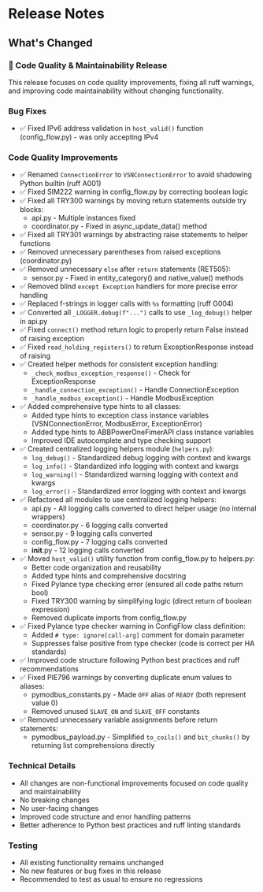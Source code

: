 # Release Notes

## What's Changed

### 🔧 Code Quality & Maintainability Release

This release focuses on code quality improvements, fixing all ruff warnings, and improving code maintainability without changing functionality.

### Bug Fixes

- ✅ Fixed IPv6 address validation in `host_valid()` function (config_flow.py) - was only accepting IPv4

### Code Quality Improvements

- ✅ Renamed `ConnectionError` to `VSNConnectionError` to avoid shadowing Python builtin (ruff A001)
- ✅ Fixed SIM222 warning in config_flow.py by correcting boolean logic
- ✅ Fixed all TRY300 warnings by moving return statements outside try blocks:
  - api.py - Multiple instances fixed
  - coordinator.py - Fixed in async_update_data() method
- ✅ Fixed all TRY301 warnings by abstracting raise statements to helper functions
- ✅ Removed unnecessary parentheses from raised exceptions (coordinator.py)
- ✅ Removed unnecessary `else` after `return` statements (RET505):
  - sensor.py - Fixed in entity_category() and native_value() methods
- ✅ Removed blind `except Exception` handlers for more precise error handling
- ✅ Replaced f-strings in logger calls with `%s` formatting (ruff G004)
- ✅ Converted all `_LOGGER.debug(f"...")` calls to use `_log_debug()` helper in api.py
- ✅ Fixed `connect()` method return logic to properly return False instead of raising exception
- ✅ Fixed `read_holding_registers()` to return ExceptionResponse instead of raising
- ✅ Created helper methods for consistent exception handling:
  - `_check_modbus_exception_response()` - Check for ExceptionResponse
  - `_handle_connection_exception()` - Handle ConnectionException
  - `_handle_modbus_exception()` - Handle ModbusException
- ✅ Added comprehensive type hints to all classes:
  - Added type hints to exception class instance variables (VSNConnectionError, ModbusError, ExceptionError)
  - Added type hints to ABBPowerOneFimerAPI class instance variables
  - Improved IDE autocomplete and type checking support
- ✅ Created centralized logging helpers module (`helpers.py`):
  - `log_debug()` - Standardized debug logging with context and kwargs
  - `log_info()` - Standardized info logging with context and kwargs
  - `log_warning()` - Standardized warning logging with context and kwargs
  - `log_error()` - Standardized error logging with context and kwargs
- ✅ Refactored all modules to use centralized logging helpers:
  - api.py - All logging calls converted to direct helper usage (no internal wrappers)
  - coordinator.py - 6 logging calls converted
  - sensor.py - 9 logging calls converted
  - config_flow.py - 7 logging calls converted
  - __init__.py - 12 logging calls converted
- ✅ Moved `host_valid()` utility function from config_flow.py to helpers.py:
  - Better code organization and reusability
  - Added type hints and comprehensive docstring
  - Fixed Pylance type checking error (ensured all code paths return bool)
  - Fixed TRY300 warning by simplifying logic (direct return of boolean expression)
  - Removed duplicate imports from config_flow.py
- ✅ Fixed Pylance type checker warning in ConfigFlow class definition:
  - Added `# type: ignore[call-arg]` comment for domain parameter
  - Suppresses false positive from type checker (code is correct per HA standards)
- ✅ Improved code structure following Python best practices and ruff recommendations
- ✅ Fixed PIE796 warnings by converting duplicate enum values to aliases:
  - pymodbus_constants.py - Made `OFF` alias of `READY` (both represent value 0)
  - Removed unused `SLAVE_ON` and `SLAVE_OFF` constants
- ✅ Removed unnecessary variable assignments before return statements:
  - pymodbus_payload.py - Simplified `to_coils()` and `bit_chunks()` by returning list comprehensions directly

### Technical Details

- All changes are non-functional improvements focused on code quality and maintainability
- No breaking changes
- No user-facing changes
- Improved code structure and error handling patterns
- Better adherence to Python best practices and ruff linting standards

### Testing

- All existing functionality remains unchanged
- No new features or bug fixes in this release
- Recommended to test as usual to ensure no regressions
